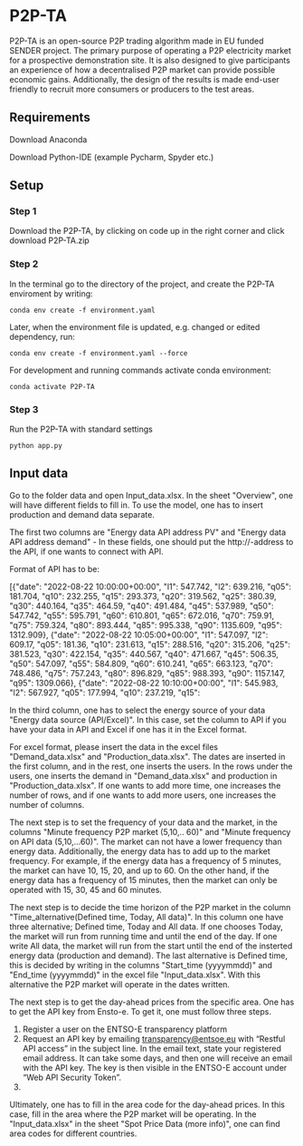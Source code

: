 # P2P-TA
P2P-TA is an open-source P2P trading algorithm made in EU funded SENDER project. The primary purpose of operating a P2P electricity market for a prospective demonstration site. It is also designed to give participants an experience of how a decentralised P2P market can provide possible economic gains. Additionally, the design of the results is made end-user friendly to recruit more consumers or producers to the test areas.  


## Requirements

Download Anaconda

Download Python-IDE (example Pycharm, Spyder etc.)

## Setup

### Step 1 

Download the P2P-TA, by clicking on code up in the right corner and click download P2P-TA.zip

### Step 2

In the terminal go to the directory of the project, and create the P2P-TA enviroment by writing:

``` conda env create -f environment.yaml ```

Later, when the environment file is updated, e.g. changed or edited dependency, run:

``` conda env create -f environment.yaml --force ```

For development and running commands activate conda environment:

``` conda activate P2P-TA ```

### Step 3

Run the P2P-TA with standard settings

``` python app.py ```

## Input data

Go to the folder data and open Input_data.xlsx. In the sheet "Overview", one will have different fields to fill in. To use the model, one has to insert production and demand data separate. 

The first two columns are "Energy data API address PV" and "Energy data API address demand" - In these fields, one should put the http://-address to the API, if one wants to connect with API.

Format of API has to be: 

[{"date": "2022-08-22 10:00:00+00:00", "l1": 547.742, "l2": 639.216, "q05": 181.704, "q10": 232.255, "q15": 293.373, "q20": 319.562, "q25": 380.39, "q30": 440.164, "q35": 464.59, "q40": 491.484, "q45": 537.989, "q50": 547.742, "q55": 595.791, "q60": 610.801, "q65": 672.016, "q70": 759.91, "q75": 759.324, "q80": 893.444, "q85": 995.338, "q90": 1135.609, "q95": 1312.909}, {"date": "2022-08-22 10:05:00+00:00", "l1": 547.097, "l2": 609.17, "q05": 181.36, "q10": 231.613, "q15": 288.516, "q20": 315.206, "q25": 381.523, "q30": 422.154, "q35": 440.567, "q40": 471.667, "q45": 506.35, "q50": 547.097, "q55": 584.809, "q60": 610.241, "q65": 663.123, "q70": 748.486, "q75": 757.243, "q80": 896.829, "q85": 988.393, "q90": 1157.147, "q95": 1309.066}, {"date": "2022-08-22 10:10:00+00:00", "l1": 545.983, "l2": 567.927, "q05": 177.994, "q10": 237.219, "q15": 

In the third column, one has to select the energy source of your data "Energy data source (API/Excel)". In this case, set the column to API if you have your data in API and Excel if one has it in the Excel format.

For excel format, please insert the data in the excel files "Demand_data.xlsx" and "Production_data.xlsx". The dates are inserted in the first column, and in the rest, one inserts the users. In the rows under the users, one inserts the demand in "Demand_data.xlsx" and production in "Production_data.xlsx". If one wants to add more time, one increases the number of rows, and if one wants to add more users, one increases the number of columns.

The next step is to set the frequency of your data and the market, in the columns "Minute frequency P2P market (5,10,.. 60)" and "Minute frequency on API data (5,10,…60)". The market can not have a lower frequency than energy data. Additionally, the energy data has to add up to the market frequency. For example, if the energy data has a frequency of 5 minutes, the market can have 10, 15, 20, and up to 60. On the other hand, if the energy data has a frequency of 15 minutes, then the market can only be operated with 15, 30, 45 and 60 minutes.

The next step is to decide the time horizon of the P2P market in the column "Time_alternative(Defined time, Today, All data)". In this column one have three alternative; Defined time, Today and All data. If one chooses Today, the market will run from running time and until the end of the day. If one write All data, the market will run from the start until the end of the insterted energy data (production and demand). The last alternative is Defined time, this is decided by writing in the columns "Start_time (yyyymmdd)" and "End_time (yyyymmdd)" in the excel file "Input_data.xlsx". With this alternative the P2P market will operate in the dates written.

The next step is to get the day-ahead prices from the specific area. One has to get the API key from Ensto-e. To get it, one must follow three steps. 

1.	Register a user on the ENTSO-E transparency platform  
2.	Request an API key by emailing transparency@entsoe.eu with “Restful API access” in the subject line. In the email text, state your registered email address. It can take some days, and then one will receive an email with the API key. The key is then visible in the ENTSO-E account under “Web API Security Token”.
3.	
Ultimately, one has to fill in the area code for the day-ahead prices. In this case, fill in the area where the P2P market will be operating. In the "Input_data.xlsx" in the sheet "Spot Price Data (more info)", one can find area codes for different countries.

















